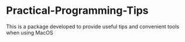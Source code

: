 # Practical-Programming-Tips
This is a package developed to provide useful tips and convenient tools when using MacOS
